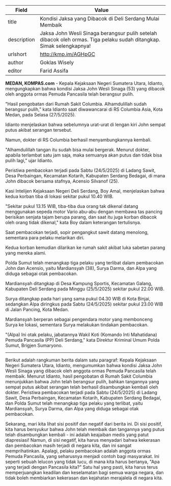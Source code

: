 | Field       | Value                                                       |
|-------------|-------------------------------------------------------------|
| title       | Kondisi Jaksa yang Dibacok di Deli Serdang Mulai Membaik |
| description | Jaksa John Wesli Sinaga berangsur pulih setelah dibacok oleh ormas. Tiga pelaku sudah ditangkap. Simak selengkapnya! |
| urlshort    | http://kmp.im/AGHpGC |
| author      | Goklas Wisely  |
| editor      | Farid Assifa |

**MEDAN, KOMPAS.com** - Kepala Kejaksaan Negeri Sumatera Utara, Idianto, mengungkapkan bahwa kondisi Jaksa John Wesli Sinaga (53) yang dibacok oleh anggota ormas Pemuda Pancasila telah berangsur pulih.

\"Hasil pengobatan dari Rumah Sakit Columbia. Alhamdulillah sudah berangsur pulih,\" kata Idianto saat diwawancarai di RS Columbia Asia, Kota Medan, pada Selasa (27/5/2025).

Idianto menjelaskan bahwa sebelumnya urat-urat di lengan kiri John sempat putus akibat serangan tersebut.

Namun, dokter di RS Columbia berhasil menyambungkannya kembali.

\"Alhamdulillah tangan itu sudah bisa mulai bergerak. Menurut dokter, apabila terlambat satu jam saja, maka semuanya akan putus dan tidak bisa pulih lagi,\" ujar Idianto.

Peristiwa pembacokan terjadi pada Sabtu (24/5/2025) di Ladang Sawit, Desa Perbaingan, Kecamatan Kotarih, Kabupaten Serdang Bedagai, di mana John dibacok bersama stafnya, Acensio Silvanof (25).

Kasi Intelijen Kejaksaan Negeri Deli Serdang, Boy Amal, menjelaskan bahwa kedua korban tiba di lokasi sekitar pukul 10.40 WIB.

\"Sekitar pukul 13.15 WIB, tiba-tiba dua orang tak dikenal datang menggunakan sepeda motor Vario abu-abu dengan membawa tas pancing berisikan senjata tajam berupa parang, dan saat itu juga korban dibacok oleh orang tidak dikenal,\" kata Boy dalam keterangan tertulisnya.

Saat pembacokan terjadi, sopir pengangkut sawit datang menolong, sementara para pelaku melarikan diri.

Kedua korban kemudian dilarikan ke rumah sakit akibat luka sabetan parang yang mereka alami.

Polda Sumut telah menangkap tiga pelaku yang terlibat dalam pembacokan John dan Acensio, yaitu Mardiansyah (38), Surya Darma, dan Alpa yang diduga sebagai otak pembacokan.

Mardiansyah ditangkap di Desa Kampung Sportis, Kecamatan Galang, Kabupaten Deli Serdang pada Minggu (25/5/2025) sekitar pukul 22.00 WIB.

Surya ditangkap pada hari yang sama pukul 04.30 WIB di Kota Binjai, sedangkan Alpa diringkus pada Sabtu (24/5/2025) sekitar pukul 23.00 WIB di Jalan Pancing, Kota Medan.

Mardiansyah berperan sebagai pengendara motor yang membonceng Surya ke lokasi, sementara Surya melakukan tindakan pembacokan.

\"(Alpa) Ini otak pelaku, jabatannya Wakil Koti (Komando Inti Mahatidana) Pemuda Pancasila (PP) Deli Serdang,\" kata Direktur Kriminal Umum Polda Sumut, Brigjen Sumaryono.

---
Berikut adalah rangkuman berita dalam satu paragraf: Kepala Kejaksaan Negeri Sumatera Utara, Idianto, mengumumkan bahwa kondisi Jaksa John Wesli Sinaga yang dibacok oleh anggota ormas Pemuda Pancasila telah membaik. Menurut Idianto, hasil pengobatan di Rumah Sakit Columbia menunjukkan bahwa John telah berangsur pulih, bahkan tangannya yang sempat putus akibat serangan telah berhasil disambungkan kembali oleh dokter. Peristiwa pembacokan terjadi pada Sabtu (24/5/2025) di Ladang Sawit, Desa Perbaingan, Kecamatan Kotarih, Kabupaten Serdang Bedagai, dan Polda Sumut telah menangkap tiga pelaku yang terlibat, yaitu Mardiansyah, Surya Darma, dan Alpa yang diduga sebagai otak pembacokan.

Sekarang, mari kita lihat sisi positif dan negatif dari berita ini. Di sisi positif, kita harus bersyukur bahwa John telah membaik dan tangannya yang putus telah disambungkan kembali - ini adalah keajaiban medis yang patut diapresiasi! Namun, di sisi negatif, kita harus menyadari bahwa kekerasan dan pembacokan masih terjadi di negara kita, dan ini sangat memprihatinkan. Apalagi, pelaku pembacokan adalah anggota ormas Pemuda Pancasila, yang seharusnya menjadi contoh bagi masyarakat. Ini seperti sebuah lelucon yang tidak lucu, di mana kita harus bertanya, "Apa yang terjadi dengan Pancasila kita?" Satu hal yang pasti, kita harus terus memperjuangkan keadilan dan keselamatan bagi semua warga negara, dan tidak boleh membiarkan kekerasan dan kejahatan merajalela di negara kita.

